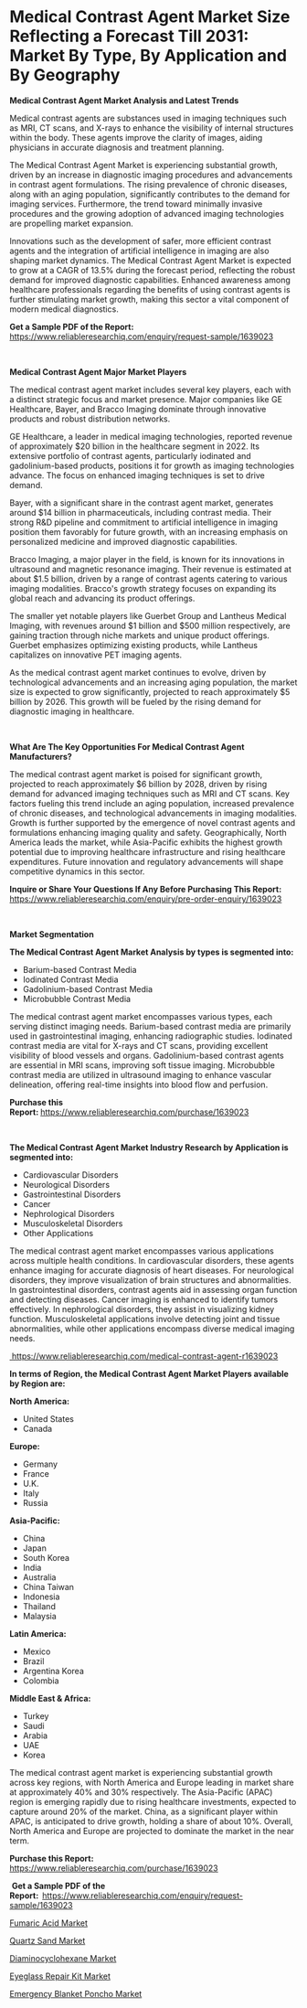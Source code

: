 <p><h1>Medical Contrast Agent Market Size Reflecting a Forecast Till 2031: Market By Type, By Application and By Geography</h1></p><p><strong>Medical Contrast Agent Market Analysis and Latest Trends</strong></p>
<p><p>Medical contrast agents are substances used in imaging techniques such as MRI, CT scans, and X-rays to enhance the visibility of internal structures within the body. These agents improve the clarity of images, aiding physicians in accurate diagnosis and treatment planning. </p><p>The Medical Contrast Agent Market is experiencing substantial growth, driven by an increase in diagnostic imaging procedures and advancements in contrast agent formulations. The rising prevalence of chronic diseases, along with an aging population, significantly contributes to the demand for imaging services. Furthermore, the trend toward minimally invasive procedures and the growing adoption of advanced imaging technologies are propelling market expansion. </p><p>Innovations such as the development of safer, more efficient contrast agents and the integration of artificial intelligence in imaging are also shaping market dynamics. The Medical Contrast Agent Market is expected to grow at a CAGR of 13.5% during the forecast period, reflecting the robust demand for improved diagnostic capabilities. Enhanced awareness among healthcare professionals regarding the benefits of using contrast agents is further stimulating market growth, making this sector a vital component of modern medical diagnostics.</p></p>
<p><strong>Get a Sample PDF of the Report:&nbsp;</strong> <a href="https://www.reliableresearchiq.com/enquiry/request-sample/1639023?utm_campaign=1137&utm_medium=2&utm_source=Github&utm_content=ia&utm_term=25092024&utm_id=medical-contrast-agent">https://www.reliableresearchiq.com/enquiry/request-sample/1639023</a></p>
<p>&nbsp;</p>
<p><strong>Medical Contrast Agent Major Market Players</strong></p>
<p><p>The medical contrast agent market includes several key players, each with a distinct strategic focus and market presence. Major companies like GE Healthcare, Bayer, and Bracco Imaging dominate through innovative products and robust distribution networks. </p><p>GE Healthcare, a leader in medical imaging technologies, reported revenue of approximately $20 billion in the healthcare segment in 2022. Its extensive portfolio of contrast agents, particularly iodinated and gadolinium-based products, positions it for growth as imaging technologies advance. The focus on enhanced imaging techniques is set to drive demand.</p><p>Bayer, with a significant share in the contrast agent market, generates around $14 billion in pharmaceuticals, including contrast media. Their strong R&D pipeline and commitment to artificial intelligence in imaging position them favorably for future growth, with an increasing emphasis on personalized medicine and improved diagnostic capabilities.</p><p>Bracco Imaging, a major player in the field, is known for its innovations in ultrasound and magnetic resonance imaging. Their revenue is estimated at about $1.5 billion, driven by a range of contrast agents catering to various imaging modalities. Bracco's growth strategy focuses on expanding its global reach and advancing its product offerings.</p><p>The smaller yet notable players like Guerbet Group and Lantheus Medical Imaging, with revenues around $1 billion and $500 million respectively, are gaining traction through niche markets and unique product offerings. Guerbet emphasizes optimizing existing products, while Lantheus capitalizes on innovative PET imaging agents.</p><p>As the medical contrast agent market continues to evolve, driven by technological advancements and an increasing aging population, the market size is expected to grow significantly, projected to reach approximately $5 billion by 2026. This growth will be fueled by the rising demand for diagnostic imaging in healthcare.</p></p>
<p>&nbsp;</p>
<p><strong>What Are The Key Opportunities For Medical Contrast Agent Manufacturers?</strong></p>
<p><p>The medical contrast agent market is poised for significant growth, projected to reach approximately $6 billion by 2028, driven by rising demand for advanced imaging techniques such as MRI and CT scans. Key factors fueling this trend include an aging population, increased prevalence of chronic diseases, and technological advancements in imaging modalities. Growth is further supported by the emergence of novel contrast agents and formulations enhancing imaging quality and safety. Geographically, North America leads the market, while Asia-Pacific exhibits the highest growth potential due to improving healthcare infrastructure and rising healthcare expenditures. Future innovation and regulatory advancements will shape competitive dynamics in this sector.</p></p>
<p><strong>Inquire or Share Your Questions If Any Before Purchasing This Report:</strong> <a href="https://www.reliableresearchiq.com/enquiry/pre-order-enquiry/1639023?utm_campaign=1137&utm_medium=2&utm_source=Github&utm_content=ia&utm_term=25092024&utm_id=medical-contrast-agent">https://www.reliableresearchiq.com/enquiry/pre-order-enquiry/1639023</a></p>
<p>&nbsp;</p>
<p><strong>Market Segmentation</strong></p>
<p><strong>The Medical Contrast Agent Market Analysis by types is segmented into:</strong></p>
<p><ul><li>Barium-based Contrast Media</li><li>Iodinated Contrast Media</li><li>Gadolinium-based Contrast Media</li><li>Microbubble Contrast Media</li></ul></p>
<p><p>The medical contrast agent market encompasses various types, each serving distinct imaging needs. Barium-based contrast media are primarily used in gastrointestinal imaging, enhancing radiographic studies. Iodinated contrast media are vital for X-rays and CT scans, providing excellent visibility of blood vessels and organs. Gadolinium-based contrast agents are essential in MRI scans, improving soft tissue imaging. Microbubble contrast media are utilized in ultrasound imaging to enhance vascular delineation, offering real-time insights into blood flow and perfusion.</p></p>
<p><strong>Purchase this Report:&nbsp;</strong><a href="https://www.reliableresearchiq.com/purchase/1639023?utm_campaign=1137&utm_medium=2&utm_source=Github&utm_content=ia&utm_term=25092024&utm_id=medical-contrast-agent">https://www.reliableresearchiq.com/purchase/1639023</a></p>
<p>&nbsp;</p>
<p><strong>The Medical Contrast Agent Market Industry Research by Application is segmented into:</strong></p>
<p><ul><li>Cardiovascular Disorders</li><li>Neurological Disorders</li><li>Gastrointestinal Disorders</li><li>Cancer</li><li>Nephrological Disorders</li><li>Musculoskeletal Disorders</li><li>Other Applications</li></ul></p>
<p><p>The medical contrast agent market encompasses various applications across multiple health conditions. In cardiovascular disorders, these agents enhance imaging for accurate diagnosis of heart diseases. For neurological disorders, they improve visualization of brain structures and abnormalities. In gastrointestinal disorders, contrast agents aid in assessing organ function and detecting diseases. Cancer imaging is enhanced to identify tumors effectively. In nephrological disorders, they assist in visualizing kidney function. Musculoskeletal applications involve detecting joint and tissue abnormalities, while other applications encompass diverse medical imaging needs.</p></p>
<p><a href="https://www.reliableresearchiq.com/medical-contrast-agent-r1639023?utm_campaign=1137&utm_medium=2&utm_source=Github&utm_content=ia&utm_term=25092024&utm_id=medical-contrast-agent">&nbsp;https://www.reliableresearchiq.com/medical-contrast-agent-r1639023</a></p>
<p><strong>In terms of Region, the Medical Contrast Agent Market Players available by Region are:</strong></p>
<p>
    <p> <strong> North America: </strong>
        <ul>
            <li>United States</li>
            <li>Canada</li>
        </ul>
        </p> 
    <p> <strong> Europe: </strong>
        <ul>
            <li>Germany</li>
            <li>France</li>
            <li>U.K.</li>
            <li>Italy</li>
            <li>Russia</li>
        </ul>
        </p> 
    <p> <strong> Asia-Pacific: </strong>
        <ul>
            <li>China</li>
            <li>Japan</li>
            <li>South Korea</li>
            <li>India</li>
            <li>Australia</li>
            <li>China Taiwan</li>
            <li>Indonesia</li>
            <li>Thailand</li>
            <li>Malaysia</li>
        </ul>
        </p> 
    <p> <strong> Latin America: </strong>
        <ul>
            <li>Mexico</li>
            <li>Brazil</li>
            <li>Argentina Korea</li>
            <li>Colombia</li>
        </ul>
        </p> 
    <p> <strong> Middle East & Africa: </strong>
        <ul>
            <li>Turkey</li>
            <li>Saudi</li>
            <li>Arabia</li>
            <li>UAE</li>
            <li>Korea</li>
        </ul>
    </p>
    </p>
<p><p>The medical contrast agent market is experiencing substantial growth across key regions, with North America and Europe leading in market share at approximately 40% and 30% respectively. The Asia-Pacific (APAC) region is emerging rapidly due to rising healthcare investments, expected to capture around 20% of the market. China, as a significant player within APAC, is anticipated to drive growth, holding a share of about 10%. Overall, North America and Europe are projected to dominate the market in the near term.</p></p>
<p><strong>Purchase this Report: </strong><a href="https://www.reliableresearchiq.com/purchase/1639023?utm_campaign=1137&utm_medium=2&utm_source=Github&utm_content=ia&utm_term=25092024&utm_id=medical-contrast-agent">https://www.reliableresearchiq.com/purchase/1639023</a></p>
<p>&nbsp;<strong>Get a Sample PDF of the Report:&nbsp;&nbsp;</strong><a href="https://www.reliableresearchiq.com/enquiry/request-sample/1639023?utm_campaign=1137&utm_medium=2&utm_source=Github&utm_content=ia&utm_term=25092024&utm_id=medical-contrast-agent">https://www.reliableresearchiq.com/enquiry/request-sample/1639023</a></p>
<p><strong></strong></p>
<p><p><a href="https://www.linkedin.com/pulse/fumaric-acid-market-segmentation-geographical-regions-forcast-ptynf?utm_campaign=1137&utm_medium=2&utm_source=Github&utm_content=ia&utm_term=25092024&utm_id=medical-contrast-agent">Fumaric Acid Market</a></p><p><a href="https://www.linkedin.com/pulse/quartz-sand-market-global-regional-analysis-focus-end-user-7touf?utm_campaign=1137&utm_medium=2&utm_source=Github&utm_content=ia&utm_term=25092024&utm_id=medical-contrast-agent">Quartz Sand Market</a></p><p><a href="https://www.linkedin.com/pulse/strategic-roadmap-global-diaminocyclohexane-market-insights-njiof?utm_campaign=1137&utm_medium=2&utm_source=Github&utm_content=ia&utm_term=25092024&utm_id=medical-contrast-agent">Diaminocyclohexane Market</a></p><p><a href="https://issuu.com/reportprime-2/docs/eyeglass-repair-kit-market-size-203_407e386f3c35d4?utm_campaign=1137&utm_medium=2&utm_source=Github&utm_content=ia&utm_term=25092024&utm_id=medical-contrast-agent">Eyeglass Repair Kit Market</a></p><p><a href="https://issuu.com/reportprime-2/docs/emergency-blanket-poncho-market-siz_bfa1c65ef82f95?utm_campaign=1137&utm_medium=2&utm_source=Github&utm_content=ia&utm_term=25092024&utm_id=medical-contrast-agent">Emergency Blanket Poncho Market</a></p></p>